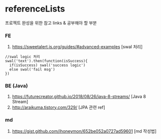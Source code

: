 # referenceLists
프로젝트 완성을 위한 참고 links &amp; 공부해야 할 부분

### FE
1. https://sweetalert.js.org/guides/#advanced-examples [swal 처리]

<pre><code>//swal logic 처리
swal('text').then(function(isSuccess){
  if(isSuccess) swal('success logic')
  else swal('fail msg')
})</code></pre>

### BE (Java)
1. https://futurecreator.github.io/2018/08/26/java-8-streams/ [Java 8 Stream]
2. http://araikuma.tistory.com/329/ [JPA 관련 ref]

### md
1. https://gist.github.com/ihoneymon/652be052a0727ad59601 [md 작성법]
